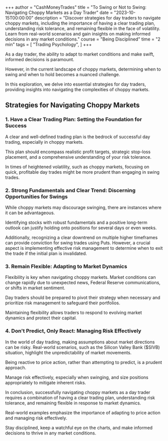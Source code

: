 +++
author = "CashMoneyTrades"
title = "To Swing or Not to Swing: Navigating Choppy Markets as a Day Trader"
date = "2023-10-15T00:00:00"
description = "Discover strategies for day traders to navigate choppy markets, including the importance of having a clear trading plan, understanding risk tolerance, and remaining flexible in the face of volatility. Learn from real-world scenarios and gain insights on making informed decisions in any market conditions."
course = "Being Disciplined"
time = "2 min"
tags = [
    "Trading Psychology",
]
+++

As a day trader, the ability to adapt to market conditions and make swift, informed decisions is paramount. 

However, in the current landscape of choppy markets, determining when to swing and when to hold becomes a nuanced challenge. 

In this exploration, we delve into essential strategies for day traders, providing insights into navigating the complexities of choppy markets.

## Strategies for Navigating Choppy Markets

### 1. Have a Clear Trading Plan: Setting the Foundation for Success

A clear and well-defined trading plan is the bedrock of successful day trading, especially in choppy markets. 

This plan should encompass realistic profit targets, strategic stop-loss placement, and a comprehensive understanding of your risk tolerance. 

In times of heightened volatility, such as choppy markets, focusing on quick, profitable day trades might be more prudent than engaging in swing trades.

### 2. Strong Fundamentals and Clear Trend: Discerning Opportunities for Swings

While choppy markets may discourage swinging, there are instances where it can be advantageous. 

Identifying stocks with robust fundamentals and a positive long-term outlook can justify holding onto positions for several days or even weeks. 

Additionally, recognizing a clear downtrend on multiple higher timeframes can provide conviction for swing trades using Puts. However, a crucial aspect is implementing effective risk management to determine when to exit the trade if the initial plan is invalidated.

### 3. Remain Flexible: Adapting to Market Dynamics

Flexibility is key when navigating choppy markets. Market conditions can change rapidly due to unexpected news, Federal Reserve communications, or shifts in market sentiment. 

Day traders should be prepared to pivot their strategy when necessary and prioritize risk management to safeguard their portfolios. 

Maintaining flexibility allows traders to respond to evolving market dynamics and protect their capital.

### 4. Don't Predict, Only React: Managing Risk Effectively

In the world of day trading, making assumptions about market directions can be risky. Real-world scenarios, such as the Silicon Valley Bank ($SIVB) situation, highlight the unpredictability of market movements. 

Being reactive to price action, rather than attempting to predict, is a prudent approach. 

Manage risk effectively, especially when swinging, and size positions appropriately to mitigate inherent risks.

In conclusion, successfully navigating choppy markets as a day trader requires a combination of having a clear trading plan, understanding risk tolerance, and remaining flexible in response to market dynamics. 

Real-world examples emphasize the importance of adapting to price action and managing risk effectively. 

Stay disciplined, keep a watchful eye on the charts, and make informed decisions to thrive in any market conditions.

